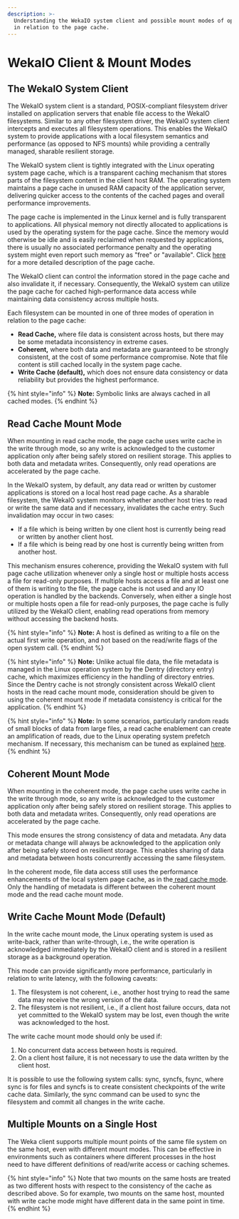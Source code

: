 ```yaml
---
description: >-
  Understanding the WekaIO system client and possible mount modes of operation
  in relation to the page cache.
---
```


# WekaIO Client & Mount Modes

## The WekaIO System Client

The WekaIO system client is a standard, POSIX-compliant filesystem driver installed on application servers that enable file access to the WekaIO filesystems. Similar to any other filesystem driver, the WekaIO system client intercepts and executes all filesystem operations. This enables the WekaIO system to provide applications with a local filesystem semantics and performance \(as opposed to NFS mounts\) while providing a centrally managed, sharable resilient storage.

The WekaIO system client is tightly integrated with the Linux operating system page cache, which is a transparent caching mechanism that stores parts of the filesystem content in the client host RAM. The operating system maintains a page cache in unused RAM capacity of the application server, delivering quicker access to the contents of the cached pages and overall performance improvements. 

The page cache is implemented in the Linux kernel and is fully transparent to applications. All physical memory not directly allocated to applications is used by the operating system for the page cache. Since the memory would otherwise be idle and is easily reclaimed when requested by applications, there is usually no associated performance penalty and the operating system might even report such memory as "free" or "available". Click [here](https://manybutfinite.com/post/page-cache-the-affair-between-memory-and-files/) for a more detailed description of the page cache.

The WekaIO client can control the information stored in the page cache and also invalidate it, if necessary. Consequently, the WekaIO system can utilize the page cache for cached high-performance data access while maintaining data consistency across multiple hosts.

Each filesystem can be mounted in one of three modes of operation in relation to the page cache:

* **Read Cache,** where file data is consistent across hosts, but there may be some metadata inconsistency in extreme cases.
* **Coherent,** where both data and metadata are guaranteed to be strongly consistent, at the cost of some performance compromise. Note that file content is still cached locally in the system page cache.
* **Write Cache \(default\),** which does not ensure data consistency or data reliability but provides the highest performance.  

{% hint style="info" %}
**Note:** Symbolic links are always cached in all cached modes.
{% endhint %}

## Read Cache Mount Mode

When mounting in read cache mode, the page cache uses write cache in the write through mode, so any write is acknowledged to the customer application only after being safely stored on resilient storage. This applies to both data and metadata writes. Consequently, only read operations are accelerated by the page cache. 

In the WekaIO system, by default, any data read or written by customer applications is stored on a local host read page cache. As a sharable filesystem, the WekaIO system monitors whether another host tries to read or write the same data and if necessary, invalidates the cache entry. Such invalidation may occur in two cases:

* If a file which is being written by one client host is currently being read or written by another client host.
* If a file which is being read by one host is currently being written from another host.

This mechanism ensures coherence, providing the WekaIO system with full page cache utilization whenever only a single host or multiple hosts access a file for read-only purposes. If multiple hosts access a file and at least one of them is writing to the file, the page cache is not used and any IO operation is handled by the backends. Conversely, when either a single host or multiple hosts open a file for read-only purposes, the page cache is fully utilized by the WekaIO client, enabling read operations from memory without accessing the backend hosts.

{% hint style="info" %}
**Note:** A host is defined as writing to a file on the actual first write operation, and not based on the read/write flags of the open system call.
{% endhint %}

{% hint style="info" %}
**Note:** Unlike actual file data, the file metadata is managed in the Linux operation system by the Dentry \(directory entry\) cache, which maximizes efficiency in the handling of directory entries. Since the Dentry cache is not strongly consistent across WekaIO client hosts in the read cache mount mode, consideration should be given to using the coherent mount mode if metadata consistency is critical for the application.
{% endhint %}

{% hint style="info" %}
**Note:** In some scenarios, particularly random reads of small blocks of data from large files, a read cache enablement can create an amplification of reads, due to the Linux operating system prefetch mechanism. If necessary, this mechanism can be tuned as explained [here](https://www.kernel.org/doc/Documentation/ABI/testing/sysfs-class-bdi).
{% endhint %}

## Coherent Mount Mode

When mounting in the coherent mode, the page cache uses write cache in the write through mode, so any write is acknowledged to the customer application only after being safely stored on resilient storage. This applies to both data and metadata writes. Consequently, only read operations are accelerated by the page cache.

This mode ensures the strong consistency of data and metadata. Any data or metadata change will always be acknowledged to the application only after being safely stored on resilient storage. This enables sharing of data and metadata between hosts concurrently accessing the same filesystem.

In the coherent mode, file data access still uses the performance enhancements of the local system page cache, as in the[ read cache mode](weka-client-and-mount-modes.md#read-cache-mount-mode). Only the handling of metadata is different between the coherent mount mode and the read cache mount mode.

## Write Cache Mount Mode \(Default\)

In the write cache mount mode, the Linux operating system is used as write-back, rather than write-through, i.e., the write operation is acknowledged immediately by the WekaIO client and is stored in a resilient storage as a background operation.

This mode can provide significantly more performance, particularly in relation to write latency, with the following caveats:

1. The filesystem is not coherent, i.e., another host trying to read the same data may receive the wrong version of the data.
2. The filesystem is not resilient, i.e., if a client host failure occurs, data not yet committed to the WekaIO system may be lost, even though the write was acknowledged to the host.

The write cache mount mode should only be used if:

1. No concurrent data access between hosts is required.
2. On a client host failure, it is not necessary to use the data written by the client host.

It is possible to use the following system calls: sync, syncfs, fsync, where sync is for files and syncfs is to create consistent checkpoints of the write cache data. Similarly, the sync command can be used to sync the filesystem and commit all changes in the write cache.

## Multiple Mounts on a Single Host

The Weka client supports multiple mount points of the same file system on the same host, even with different mount modes. This can be effective in environments such as containers where different processes in the host need to have different definitions of read/write access or caching schemes.

{% hint style="info" %}
Note that two mounts on the same hosts are treated as two different hosts with respect to the consistency of the cache as described above. So for example, two mounts on the same host, mounted with write cache mode might have different data in the same point in time.
{% endhint %}

